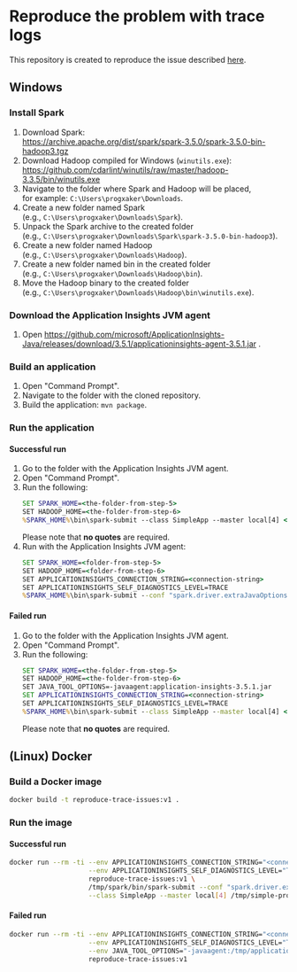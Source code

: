 # Reproduce the problem with trace logs

This repository is created to reproduce the issue described
[here](https://github.com/microsoft/ApplicationInsights-Java/issues/3524).

## Windows

### Install Spark

1. Download Spark:  
   https://archive.apache.org/dist/spark/spark-3.5.0/spark-3.5.0-bin-hadoop3.tgz
2. Download Hadoop compiled for Windows (`winutils.exe`):  
   https://github.com/cdarlint/winutils/raw/master/hadoop-3.3.5/bin/winutils.exe
3. Navigate to the folder where Spark and Hadoop will be placed,  
   for example: `C:\Users\progxaker\Downloads`.
4. Create a new folder named Spark  
   (e.g., `C:\Users\progxaker\Downloads\Spark`).
5. Unpack the Spark archive to the created folder  
   (e.g., `C:\Users\progxaker\Downloads\Spark\spark-3.5.0-bin-hadoop3`).
6. Create a new folder named Hadoop  
   (e.g., `C:\Users\progxaker\Downloads\Hadoop`).
7. Create a new folder named bin in the created folder  
   (e.g., `C:\Users\progxaker\Downloads\Hadoop\bin`).
8. Move the Hadoop binary to the created folder  
   (e.g., `C:\Users\progxaker\Downloads\Hadoop\bin\winutils.exe`).

### Download the Application Insights JVM agent

1. Open https://github.com/microsoft/ApplicationInsights-Java/releases/download/3.5.1/applicationinsights-agent-3.5.1.jar .

### Build an application

1. Open "Command Prompt".
2. Navigate to the folder with the cloned repository.
3. Build the application: `mvn package`.

### Run the application

#### Successful run

1. Go to the folder with the Application Insights JVM agent.
2. Open "Command Prompt".
3. Run the following:
    ```cmd
    SET SPARK_HOME=<the-folder-from-step-5>
    SET HADOOP_HOME=<the-folder-from-step-6>
    %SPARK_HOME%\bin\spark-submit --class SimpleApp --master local[4] <absolute-path-to-the-clonned-repository>\target\simple-project-1.0.jar
    ```
    Please note that **no quotes** are required.
4. Run with the Application Insights JVM agent:
    ```cmd
    SET SPARK_HOME=<folder-from-step-5>
    SET HADOOP_HOME=<folder-from-step-6>
    SET APPLICATIONINSIGHTS_CONNECTION_STRING=<connection-string>
    SET APPLICATIONINSIGHTS_SELF_DIAGNOSTICS_LEVEL=TRACE
    %SPARK_HOME%\bin\spark-submit --conf "spark.driver.extraJavaOptions='-javaagent:applicationinsights-agent-3.5.1.jar'" --class SimpleApp --master local[4] <absolute-path-to-the-clonned-repository>\target\simple-project-1.0.jar
    ```

#### Failed run

1. Go to the folder with the Application Insights JVM agent.
2. Open "Command Prompt".
3. Run the following:
    ```cmd
    SET SPARK_HOME=<the-folder-from-step-5>
    SET HADOOP_HOME=<the-folder-from-step-6>
    SET JAVA_TOOL_OPTIONS=-javaagent:application-insights-3.5.1.jar
    SET APPLICATIONINSIGHTS_CONNECTION_STRING=<connection-string>
    SET APPLICATIONINSIGHTS_SELF_DIAGNOSTICS_LEVEL=TRACE
    %SPARK_HOME%\bin\spark-submit --class SimpleApp --master local[4] <absolute-path-to-the-clonned-repository>\target\simple-project-1.0.jar
    ```
    Please note that **no quotes** are required.

## (Linux) Docker

### Build a Docker image

```bash
docker build -t reproduce-trace-issues:v1 .
```

### Run the image

#### Successful run

```bash
docker run --rm -ti --env APPLICATIONINSIGHTS_CONNECTION_STRING="<connection-string>" \
                    --env APPLICATIONINSIGHTS_SELF_DIAGNOSTICS_LEVEL="TRACE" \
                    reproduce-trace-issues:v1 \
                    /tmp/spark/bin/spark-submit --conf "spark.driver.extraJavaOptions='-javaagent:/tmp/applicationinsights-agent.jar'" \
                    --class SimpleApp --master local[4] /tmp/simple-project-1.0.jar
```

#### Failed run

```bash
docker run --rm -ti --env APPLICATIONINSIGHTS_CONNECTION_STRING="<connection-string>" \
                    --env APPLICATIONINSIGHTS_SELF_DIAGNOSTICS_LEVEL="TRACE" \
                    --env JAVA_TOOL_OPTIONS="-javaagent:/tmp/applicationinsights-agent.jar" \
                    reproduce-trace-issues:v1
```
